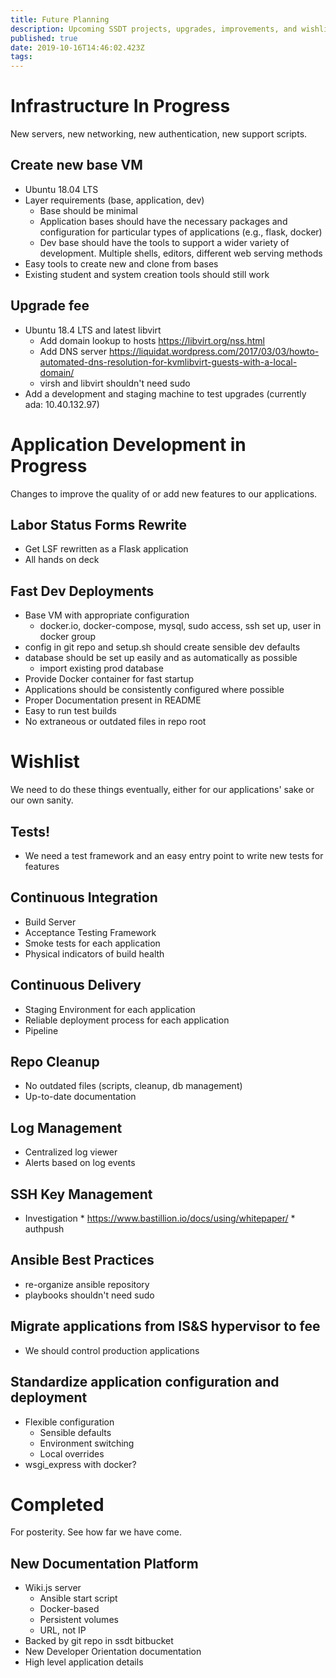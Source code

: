 ```yaml
---
title: Future Planning
description: Upcoming SSDT projects, upgrades, improvements, and wishlists.
published: true
date: 2019-10-16T14:46:02.423Z
tags: 
---
```


# Infrastructure In Progress
New servers, new networking, new authentication, new support scripts.

## Create new base VM
* Ubuntu 18.04 LTS
* Layer requirements (base, application, dev)
	* Base should be minimal
  * Application bases should have the necessary packages and configuration for particular types of applications (e.g., flask, docker)
  * Dev base should have the tools to support a wider variety of development. Multiple shells, editors, different web serving methods
* Easy tools to create new and clone from bases
* Existing student and system creation tools should still work

## Upgrade fee
* Ubuntu 18.4 LTS and latest libvirt
    * Add domain lookup to hosts https://libvirt.org/nss.html
    * Add DNS server https://liquidat.wordpress.com/2017/03/03/howto-automated-dns-resolution-for-kvmlibvirt-guests-with-a-local-domain/
    * virsh and libvirt shouldn't need sudo
* Add a development and staging machine to test upgrades (currently ada: 10.40.132.97)

# Application Development in Progress
Changes to improve the quality of or add new features to our applications.

## Labor Status Forms Rewrite
* Get LSF rewritten as a Flask application
* All hands on deck

## Fast Dev Deployments
* Base VM with appropriate configuration
    * docker.io, docker-compose, mysql, sudo access, ssh set up, user in docker group
* config in git repo and setup.sh should create sensible dev defaults
* database should be set up easily and as automatically as possible
    * import existing prod database
* Provide Docker container for fast startup
* Applications should be consistently configured where possible
* Proper Documentation present in README
* Easy to run test builds
* No extraneous or outdated files in repo root

# Wishlist
We need to do these things eventually, either for our applications' sake or our own sanity.

## Tests!
* We need a test framework and an easy entry point to write new tests for features

## Continuous Integration
* Build Server
* Acceptance Testing Framework
* Smoke tests for each application
* Physical indicators of build health

## Continuous Delivery
* Staging Environment for each application
* Reliable deployment process for each application
* Pipeline

## Repo Cleanup
* No outdated files (scripts, cleanup, db management)
* Up-to-date documentation

## Log Management
* Centralized log viewer
* Alerts based on log events

## SSH Key Management
   * Investigation
	* https://www.bastillion.io/docs/using/whitepaper/
	* authpush

## Ansible Best Practices
* re-organize ansible repository
* playbooks shouldn't need sudo

## Migrate applications from IS&S hypervisor to fee
* We should control production applications

## Standardize application configuration and deployment
* Flexible configuration
	* Sensible defaults
	* Environment switching
	* Local overrides
* wsgi_express with docker?

# Completed
For posterity. See how far we have come.

## New Documentation Platform
* Wiki.js server
    * Ansible start script
    * Docker-based
    * Persistent volumes
    * URL, not IP
* Backed by git repo in ssdt bitbucket
* New Developer Orientation documentation
* High level application details

